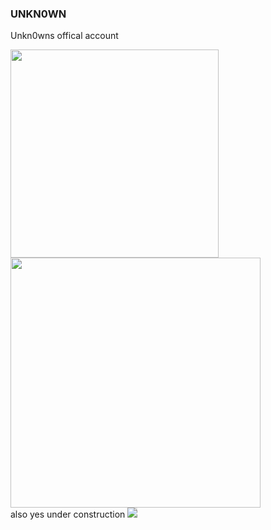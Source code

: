 ### UNKN0WN
Unkn0wns offical account

<a href="#">
  <img align="center" src="https://github-readme-stats.vercel.app/api/top-langs/?username=unkn0wncvm1&layout=compact" width="333" />
</a>
<a href="#">
  <img align="center" src="https://github-readme-stats.vercel.app/api?username=unkn0wncvm1&layout=compact" width="400" />
</a>
<br>
also yes under construction
 <img style="-webkit-user-select: none;margin: auto;background-color: hsl(0, 0%, 90%);transition: background-color 300ms;" src="http://web.archive.org/web/20190125044431im_/http://theoldnet.com/construction.gif">

